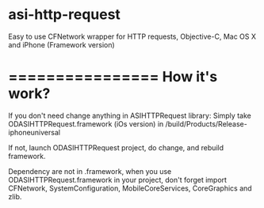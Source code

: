 asi-http-request
================

Easy to use CFNetwork wrapper for HTTP requests, Objective-C,  Mac OS X and iPhone (Framework version)


================
How it's work?
================

If you don't need change anything in ASIHTTPRequest library: 
Simply take ODASIHTTPRequest.framework (iOs version) in /build/Products/Release-iphoneuniversal

If not, launch ODASIHTTPRequest project, do change, and rebuild framework.

Dependency are not in .framework, when you use ODASIHTTPRequest.framework in your project, don't forget import CFNetwork, SystemConfiguration, MobileCoreServices, CoreGraphics and zlib.
